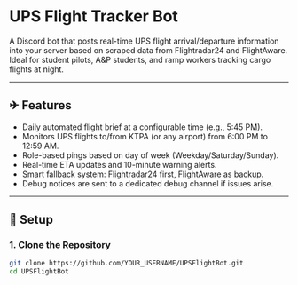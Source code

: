 # UPS Flight Tracker Bot

A Discord bot that posts real-time UPS flight arrival/departure information into your server based on scraped data from Flightradar24 and FlightAware. Ideal for student pilots, A&P students, and ramp workers tracking cargo flights at night.

---

## ✈ Features

- Daily automated flight brief at a configurable time (e.g., 5:45 PM).
- Monitors UPS flights to/from KTPA (or any airport) from 6:00 PM to 12:59 AM.
- Role-based pings based on day of week (Weekday/Saturday/Sunday).
- Real-time ETA updates and 10-minute warning alerts.
- Smart fallback system: Flightradar24 first, FlightAware as backup.
- Debug notices are sent to a dedicated debug channel if issues arise.

---

## 🚀 Setup

### 1. Clone the Repository
```bash
git clone https://github.com/YOUR_USERNAME/UPSFlightBot.git
cd UPSFlightBot
